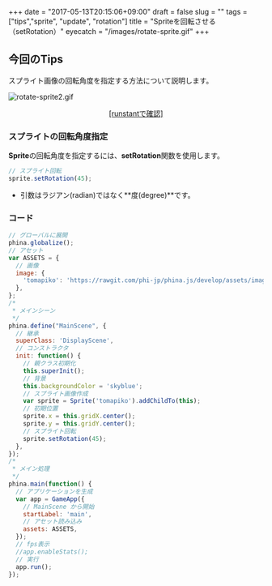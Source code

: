 +++
date = "2017-05-13T20:15:06+09:00"
draft = false
slug = ""
tags = ["tips","sprite", "update", "rotation"]
title = "Spriteを回転させる（setRotation）"
eyecatch = "/images/rotate-sprite.gif"
+++ 

## 今回のTips
スプライト画像の回転角度を指定する方法について説明します。

![rotate-sprite2.gif](/images/rotate-sprite2.gif)

<center><a href="http://runstant.com/alkn203/projects/7af9afc0" target="_blank">[runstantで確認]</a></center>

### スプライトの回転角度指定
**Sprite**の回転角度を指定するには、**setRotation**関数を使用します。

```js
// スプライト回転
sprite.setRotation(45);
```

* 引数はラジアン(radian)ではなく**度(degree)**です。

### コード
```js
// グローバルに展開
phina.globalize();
// アセット
var ASSETS = {
  // 画像
  image: {
    'tomapiko': 'https://rawgit.com/phi-jp/phina.js/develop/assets/images/tomapiko.png',
  },
};
/*
 * メインシーン
 */
phina.define("MainScene", {
  // 継承
  superClass: 'DisplayScene',
  // コンストラクタ
  init: function() {
    // 親クラス初期化
    this.superInit();
    // 背景
    this.backgroundColor = 'skyblue';
    // スプライト画像作成
    var sprite = Sprite('tomapiko').addChildTo(this);
    // 初期位置
    sprite.x = this.gridX.center();
    sprite.y = this.gridY.center();
    // スプライト回転
    sprite.setRotation(45);
  },
});
/*
 * メイン処理
 */
phina.main(function() {
  // アプリケーションを生成
  var app = GameApp({
    // MainScene から開始
    startLabel: 'main',
    // アセット読み込み
    assets: ASSETS,
  });
  // fps表示
  //app.enableStats();
  // 実行
  app.run();
});
```